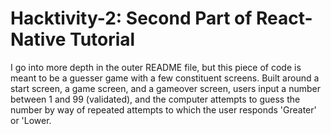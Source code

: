 # Hacktivity-2: Second Part of React-Native Tutorial  

I go into more depth in the outer README file, but this piece of code is meant to be a guesser game with a few constituent screens. Built around a start screen, a game screen, and a gameover screen, users input a number between 1 and 99 (validated), and the computer attempts to guess the number by way of repeated attempts to which the user responds 'Greater' or 'Lower.
